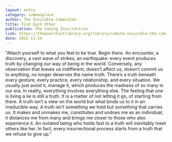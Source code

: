 ```yaml
---
layout: entry
category: commonplace
author: The Invisible Committee
title: Find Each Other
publication: The Coming Insurrection
link: https://theanarchistlibrary.org/library/comite-invisible-the-coming-insurrection#toc11
date: 2022-11-24
---
```


"Attach yourself to what you feel to be true. Begin there. An encounter, a discovery, a vast wave of strikes, an earthquake: every event produces truth by changing our way of being in the world. Conversely, any observation that leaves us indifferent, doesn’t affect us, doesn’t commit us to anything, no longer deserves the name truth. There’s a truth beneath every gesture, every practice, every relationship, and every situation. We usually just avoid it, manage it, which produces the madness of so many in our era. In reality, everything involves everything else. The feeling that one is living a lie is still a truth. It is a matter of not letting it go, of starting from there. A truth isn’t a view on the world but what binds us to it in an irreducible way. A truth isn’t something we hold but something that carries us. It makes and unmakes me, constitutes and undoes me as an individual; it distances me from many and brings me closer to those who also experience it. An isolated being who holds fast to a truth will inevitably meet others like her. In fact, every insurrectional process starts from a truth that we refuse to give up."
